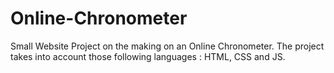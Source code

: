 # Online-Chronometer
Small Website Project on the making on an Online Chronometer. The project takes into account those following languages : HTML, CSS and JS.

